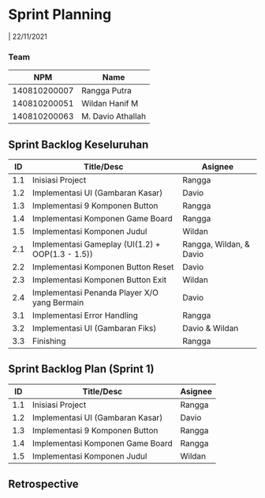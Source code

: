 # Sprint Planning 
| 22/11/2021

### Team 
| NPM           | Name        |
| ------------- |-------------|
| 140810200007  | Rangga Putra    |
| 140810200051  | Wildan Hanif M    |
| 140810200063  | M. Davio Athallah |

## Sprint Backlog Keseluruhan 
| ID  | Title/Desc | Asignee | 
| --- | ---------- | ------- | 
| 1.1 | Inisiasi Project | Rangga | 
| 1.2 | Implementasi UI (Gambaran Kasar)  | Davio |
| 1.3 | Implementasi 9 Komponen Button | Rangga |
| 1.4 | Implementasi Komponen Game Board  | Rangga |
| 1.5 | Implementasi Komponen Judul  | Wildan |
| 2.1 | Implementasi Gameplay (UI(1.2) + OOP(1.3 - 1.5)) | Rangga, Wildan, & Davio |
| 2.2 | Implementasi Komponen Button Reset | Davio |
| 2.3 | Implementasi Komponen Button Exit | Wildan |
| 2.4 | Implementasi Penanda Player X/O yang Bermain  | Davio |
| 3.1 | Implementasi Error Handling | Rangga |
| 3.2 | Implementasi UI (Gambaran Fiks) | Davio & Wildan |
| 3.3 | Finishing | Rangga |


## Sprint Backlog Plan (Sprint 1)
| ID  | Title/Desc | Asignee | 
| --- | ---------- | ------- | 
| 1.1 | Inisiasi Project | Rangga | 
| 1.2 | Implementasi UI (Gambaran Kasar)  | Davio |
| 1.3 | Implementasi 9 Komponen Button | Rangga |
| 1.4 | Implementasi Komponen Game Board  | Rangga |
| 1.5 | Implementasi Komponen Judul  | Wildan |


## Retrospective 

